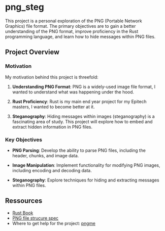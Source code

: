 # png_steg

This project is a personal exploration of the PNG (Portable Network Graphics) file format. The primary objectives are to gain a better understanding of the PNG format, improve proficiency in the Rust programming language, and learn how to hide messages within PNG files.

## Project Overview

### Motivation

My motivation behind this project is threefold:

1. **Understanding PNG Format**: PNG is a widely-used image file format, I wanted to understand what was happening under the hood.

2. **Rust Proficiency**: Rust is my main end year project for my Epitech masters, I wanted to become better at it.

3. **Steganography**: Hiding messages within images (steganography) is a fascinating area of study. This project will explore how to embed and extract hidden information in PNG files.

### Key Objectives

- **PNG Parsing**: Develop the ability to parse PNG files, including the header, chunks, and image data.

- **Image Manipulation**: Implement functionality for modifying PNG images, including encoding and decoding data.

- **Steganography**: Explore techniques for hiding and extracting messages within PNG files.

## Ressources

- [Rust Book](https://doc.rust-lang.org/book/)
- [PNG file strucure spec](http://www.libpng.org/pub/png/spec/1.2/PNG-Structure.html)
- Where to get help for the project: [pngme](https://picklenerd.github.io/pngme_book/introduction.html)
